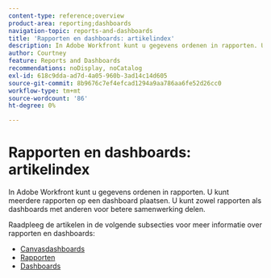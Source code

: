 ```yaml
---
content-type: reference;overview
product-area: reporting;dashboards
navigation-topic: reports-and-dashboards
title: 'Rapporten en dashboards: artikelindex'
description: In Adobe Workfront kunt u gegevens ordenen in rapporten. U kunt meerdere rapporten op een dashboard plaatsen. U kunt zowel rapporten als dashboards met anderen voor betere samenwerking delen.
author: Courtney
feature: Reports and Dashboards
recommendations: noDisplay, noCatalog
exl-id: 618c9dda-ad7d-4a05-960b-3ad14c14d605
source-git-commit: 8b9676c7ef4efcad1294a9aa786aa6fe52d26cc0
workflow-type: tm+mt
source-wordcount: '86'
ht-degree: 0%

---
```



# Rapporten en dashboards: artikelindex

<!--Audited: 01/2024-->

In Adobe Workfront kunt u gegevens ordenen in rapporten. U kunt meerdere rapporten op een dashboard plaatsen. U kunt zowel rapporten als dashboards met anderen voor betere samenwerking delen.

Raadpleeg de artikelen in de volgende subsecties voor meer informatie over rapporten en dashboards:

* [Canvasdashboards](../reports-and-dashboards/canvas-dashboards/canvas-dashboards-overview.md)
* [ Rapporten ](../reports-and-dashboards/reports/reports-overview.md)
* [Dashboards](../reports-and-dashboards/dashboards/dashboards-overview.md)

